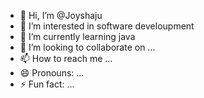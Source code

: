 - 👋 Hi, I’m @Joyshaju
- 👀 I’m interested in software develoupment
- 🌱 I’m currently learning java
- 💞️ I’m looking to collaborate on ...
- 📫 How to reach me ...
- 😄 Pronouns: ...
- ⚡ Fun fact: ...

<!---
Joyshaju/Joyshaju is a ✨ special ✨ repository because its `README.md` (this file) appears on your GitHub profile.
You can click the Preview link to take a look at your changes.
--->

